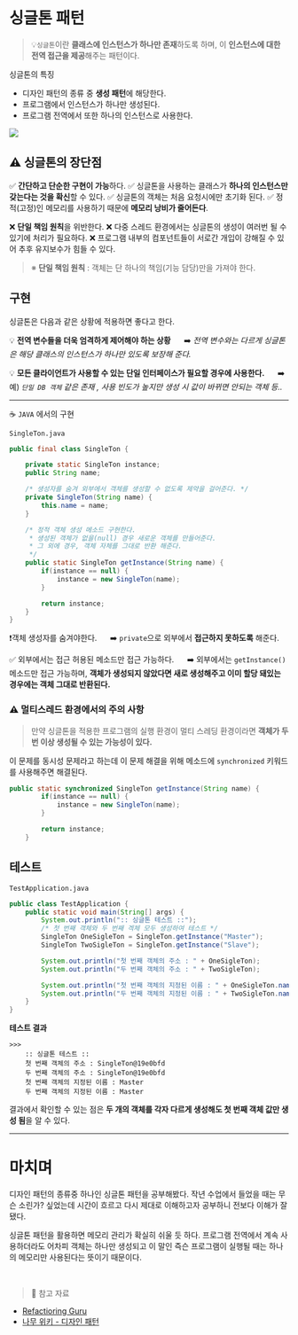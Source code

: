# 싱글톤 패턴

> 💡`싱글톤`이란 **클래스에 인스턴스가 하나만 존재**하도록 하며, 이 **인스턴스에 대한 전역 접근을 제공**해주는 패턴이다.

싱글톤의 특징

+ 디자인 패턴의 종류 중 **생성 패턴**에 해당한다.
+ 프로그램에서 인스턴스가 하나만 생성된다.
+ 프로그램 전역에서 또한 하나의 인스턴스로 사용한다.

![](https://velog.velcdn.com/images/jaepal/post/9176552b-602d-4753-95a9-92590173c2f6/image.png)

## ⚠️ 싱글톤의 장단점

✅ **간단하고 단순한 구현이 가능**하다.
✅ 싱글톤을 사용하는 클래스가 **하나의 인스턴스만 갖는다는 것을 확신**할 수 있다.
✅ 싱글톤의 객체는 처음 요청시에만 초기화 된다.
✅ 정적(고정)인 메모리를 사용하기 때문에 **메모리 낭비가 줄어든다**.

❌ **단일 책임 원칙**을 위반한다.
❌ 다중 스레드 환경에서는 싱글톤의 생성이 여러번 될 수 있기에 처리가 필요하다.
❌ 프로그램 내부의 컴포넌트들이 서로간 개입이 강해질 수 있어 추후 유지보수가 힘들 수 있다.

>※ **단일 책임 원칙** : 객체는 단 하나의 책임(기능 담당)만을 가져야 한다.

## 구현

싱글톤은 다음과 같은 상황에 적용하면 좋다고 한다.

💡 **전역 변수들을 더욱 엄격하게 제어해야 하는 상황**
	&nbsp;&nbsp;&nbsp;&nbsp;&nbsp;➡️ _전역 변수와는 다르게 싱글톤은 해당 클래스의 인스턴스가 하나만 있도록 보장해 준다._
    
💡 **모든 클라이언트가 사용할 수 있는 단일 인터페이스가 필요할 경우에 사용한다.**
   &nbsp;&nbsp;&nbsp;&nbsp;&nbsp;➡️ 예) _`단일 DB 객체` 같은 존재 , 사용 빈도가 높지만 생성 시 값이 바뀌면 안되는 객체 등.._
   
___

☕ `JAVA` 에서의 구현

`SingleTon.java`

```java
public final class SingleTon {

    private static SingleTon instance;
    public String name;

    /* 생성자를 숨겨 외부에서 객체를 생성할 수 없도록 제약을 걸어준다. */
    private SingleTon(String name) {
        this.name = name;
    }

    /* 정적 객체 생성 메소드 구현한다.
     * 생성된 객체가 없을(null) 경우 새로운 객체를 만들어준다.
     * 그 외에 경우, 객체 자체를 그대로 반환 해준다.
     */
    public static SingleTon getInstance(String name) {
        if(instance == null) {
            instance = new SingleTon(name);
        }

        return instance;
    }
}
```

❗객체 생성자를 숨겨야한다.
&nbsp;&nbsp;&nbsp;&nbsp;&nbsp;➡️ `private`으로 외부에서 **접근하지 못하도록** 해준다.

✅ 외부에서는 접근 허용된 메소드만 접근 가능하다.
&nbsp;&nbsp;&nbsp;&nbsp;&nbsp;➡️ 외부에서는 `getInstance()` 메소드만 접근 가능하며, **객체가 생성되지 않았다면 새로 생성해주고 이미 할당 돼있는 경우에는 객체 그대로 반환된다.**

### ⚠️ 멀티스레드 환경에서의 주의 사항

> 만약 싱글톤을 적용한 프로그램의 실행 환경이 멀티 스레딩 환경이라면 
**객체가 두 번 이상 생성될 수 있는 가능성이 있다.** 

이 문제를 동시성 문제라고 하는데 이 문제 해결을 위해 메소드에 `synchronized` 키워드를 사용해주면 해결된다.

```java
public static synchronized SingleTon getInstance(String name) {
        if(instance == null) {
            instance = new SingleTon(name);
        }

        return instance;
    }
```

## 테스트

`TestApplication.java`

```java
public class TestApplication {
    public static void main(String[] args) {
        System.out.println(":: 싱글톤 테스트 ::");
        /* 첫 번째 객체와 두 번째 겍체 모두 생성하여 테스트 */
        SingleTon OneSigleTon = SingleTon.getInstance("Master");
        SingleTon TwoSigleTon = SingleTon.getInstance("Slave");

        System.out.println("첫 번째 객체의 주소 : " + OneSigleTon);
        System.out.println("두 번째 객체의 주소 : " + TwoSigleTon);

        System.out.println("첫 번째 객체의 지정된 이름 : " + OneSigleTon.name);
        System.out.println("두 번째 객체의 지정된 이름 : " + TwoSigleTon.name);
    }
}
```

**테스트 결과**

```
>>>
	:: 싱글톤 테스트 ::
	첫 번째 객체의 주소 : SingleTon@19e0bfd
	두 번째 객체의 주소 : SingleTon@19e0bfd
    첫 번째 객체의 지정된 이름 : Master
    두 번째 객체의 지정된 이름 : Master
```

결과에서 확인할 수 있는 점은 **두 개의 객체를 각자 다르게 생성해도  첫 번째 객체 값만 생성 됨**을 알 수 있다.

___

# 마치며

디자인 패턴의 종류중 하나인 싱글톤 패턴을 공부해봤다.
작년 수업에서 들었을 때는 무슨 소린가? 싶었는데 시간이 흐르고 다시 제대로 이해하고자 공부하니 전보다 이해가 잘 됐다. 

싱글톤 패턴을 활용하면 메모리 관리가 확실히 쉬울 듯 하다.
프로그램 전역에서 계속 사용하더라도 어차피 객체는 하나만 생성되고 이 말인 즉슨 프로그램이 실행될 때는 하나의 메모리만 사용된다는 뜻이기 때문이다.

<br>

> 💬 참고 자료
+ [Refactioring Guru](https://refactoring.guru/ko)
+ [나무 위키 - 디자인 패턴](https://namu.wiki/w/%EB%94%94%EC%9E%90%EC%9D%B8%20%ED%8C%A8%ED%84%B4#s-4.3)
